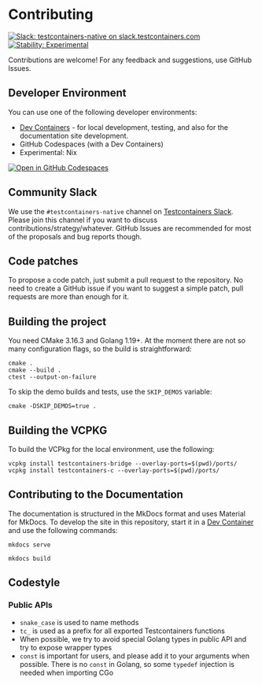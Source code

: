 # Contributing

[![Slack: testcontainers-native on slack.testcontainers.com](https://img.shields.io/badge/Slack-%23testcontainers%E2%80%94native-brightgreen?style=flat&logo=slack)](https://slack.testcontainers.org/)
[![Stability: Experimental](https://masterminds.github.io/stability/experimental.svg)](https://masterminds.github.io/stability/experimental.html)

Contributions are welcome!
For any feedback and suggestions, use GitHub Issues.

## Developer Environment

You can use one of the following developer environments:

* [Dev Containers](.devcontainer/README.md) - for local development, testing,
  and also for the documentation site development.
* GitHub Codespaces (with a Dev Containers)
* Experimental: Nix

[![Open in GitHub Codespaces](https://github.com/codespaces/badge.svg)](https://codespaces.new/testcontainers/testcontainers-native)

## Community Slack

We use the `#testcontainers-native` channel on [Testcontainers Slack](https://slack.testcontainers.com/).
Please join this channel if you want to discuss contributions/strategy/whatever.
GitHub Issues are recommended for most of the proposals and bug reports though.

## Code patches

To propose a code patch, just submit a pull request to the repository.
No need to create a GitHub issue if you want to suggest a simple patch,
pull requests are more than enough for it.

## Building the project

You need CMake 3.16.3 and Golang 1.19+.
At the moment there are not so many configuration flags, so the build is straightforward:

```shell
cmake .
cmake --build .
ctest --output-on-failure
```

To skip the demo builds and tests, use the `SKIP_DEMOS` variable:

```shell
cmake -DSKIP_DEMOS=true .
```

## Building the VCPKG

To build the VCPkg for the local environment, use the following:

```shell
vcpkg install testcontainers-bridge --overlay-ports=$(pwd)/ports/
vcpkg install testcontainers-c --overlay-ports=$(pwd)/ports/
```

## Contributing to the Documentation

The documentation is structured in the MkDocs format and uses Material for MkDocs.
To develop the site in this repository, start it in a [Dev Container](.devcontainer/README.md)
and use the following commands:

```shell
mkdocs serve
```

```shell
mkdocs build
```

## Codestyle

### Public APIs

- `snake_case` is used to name methods
- `tc_` is used as a prefix for all exported Testcontainers functions
- When possible, we try to avoid special Golang types in public API and try to expose wrapper types
- `const` is important for users, and please add it to your arguments when possible.
  There is no `const` in Golang, so some `typedef` injection is needed when importing CGo
